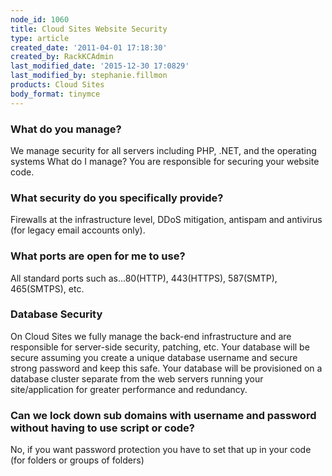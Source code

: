 ```yaml
---
node_id: 1060
title: Cloud Sites Website Security
type: article
created_date: '2011-04-01 17:18:30'
created_by: RackKCAdmin
last_modified_date: '2015-12-30 17:0829'
last_modified_by: stephanie.fillmon
products: Cloud Sites
body_format: tinymce
---
```


### What do you manage?

We manage security for all servers including PHP, .NET, and the
operating systems What do I manage? You are responsible for securing
your website code. 

### What security do you specifically provide?

Firewalls at the infrastructure level, DDoS mitigation, antispam and
antivirus (for legacy email accounts only).

### What ports are open for me to use?

All standard ports such as...80(HTTP), 443(HTTPS), 587(SMTP),
465(SMTPS), etc.

### Database Security

On Cloud Sites we fully manage the back-end infrastructure and are
responsible for server-side security, patching, etc.  Your database will
be secure assuming you create a unique database username and secure
strong password and keep this safe.  Your database will be provisioned
on a database cluster separate from the web servers running your
site/application for greater performance and redundancy.

### Can we lock down sub domains with username and password without having to use script or code?

No, if you want password protection you have to set that up in your code
(for folders or groups of folders)

